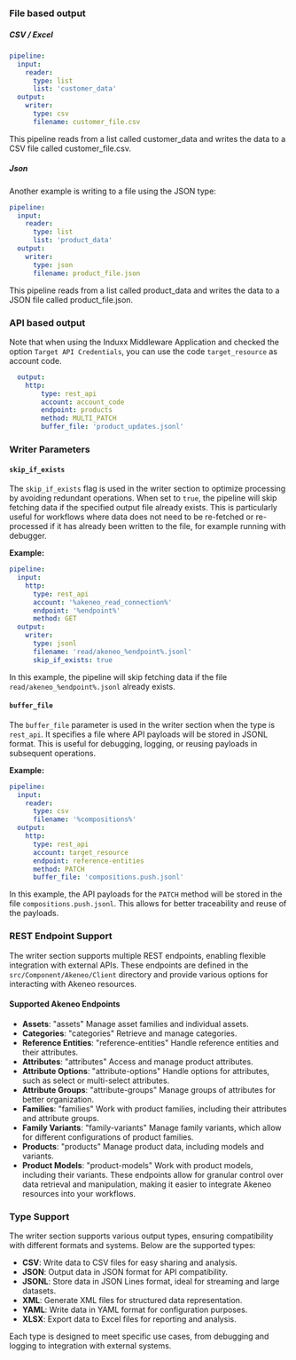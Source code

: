 ### File based output

##### CSV / Excel

```yaml
pipeline:
  input:
    reader:
      type: list
      list: 'customer_data'
  output:
    writer:
      type: csv
      filename: customer_file.csv
```
This pipeline reads from a list called customer_data and writes the data to a CSV file called customer_file.csv.

##### Json

Another example is writing to a file using the JSON type:

```yaml
pipeline:
  input:
    reader:
      type: list
      list: 'product_data'
  output:
    writer:
      type: json
      filename: product_file.json
```
This pipeline reads from a list called product_data and writes the data to a JSON file called product_file.json.

### API based output

Note that when using the Induxx Middleware Application and checked the option `Target API Credentials`, you can use the code `target_resource` as account code.

```yaml
  output:
    http:
        type: rest_api
        account: account_code
        endpoint: products
        method: MULTI_PATCH
        buffer_file: 'product_updates.jsonl'
```

### Writer Parameters

#### `skip_if_exists`
The `skip_if_exists` flag is used in the writer section to optimize processing by avoiding redundant operations. 
When set to `true`, the pipeline will skip fetching data if the specified output file already exists. 
This is particularly useful for workflows where data does not need to be re-fetched or re-processed if it has already been written to the file, for example running with debugger.

**Example:**
```yaml
pipeline:
  input:
    http:
      type: rest_api
      account: '%akeneo_read_connection%'
      endpoint: '%endpoint%'
      method: GET
  output:
    writer:
      type: jsonl
      filename: 'read/akeneo_%endpoint%.jsonl'
      skip_if_exists: true
```

In this example, the pipeline will skip fetching data if the file `read/akeneo_%endpoint%.jsonl` already exists.

#### `buffer_file`
The `buffer_file` parameter is used in the writer section when the type is `rest_api`. It specifies a file where API payloads will be stored in JSONL format. This is useful for debugging, logging, or reusing payloads in subsequent operations.

**Example:**
```yaml
pipeline:
  input:
    reader:
      type: csv
      filename: '%compositions%'
  output:
    http:
      type: rest_api
      account: target_resource
      endpoint: reference-entities
      method: PATCH
      buffer_file: 'compositions.push.jsonl'
```

In this example, the API payloads for the `PATCH` method will be stored in the file `compositions.push.jsonl`. 
This allows for better traceability and reuse of the payloads.

### REST Endpoint Support

The writer section supports multiple REST endpoints, enabling flexible integration with external APIs. These endpoints are defined in the `src/Component/Akeneo/Client` directory and provide various options for interacting with Akeneo resources.

#### Supported Akeneo Endpoints
- **Assets**: "assets" Manage asset families and individual assets.
- **Categories**: "categories" Retrieve and manage categories.
- **Reference Entities**: "reference-entities" Handle reference entities and their attributes.
- **Attributes**: "attributes" Access and manage product attributes.
- **Attribute Options**: "attribute-options" Handle options for attributes, such as select or multi-select attributes.
- **Attribute Groups**: "attribute-groups" Manage groups of attributes for better organization.
- **Families**: "families" Work with product families, including their attributes and attribute groups.
- **Family Variants**: "family-variants" Manage family variants, which allow for different configurations of product families.
- **Products**: "products" Manage product data, including models and variants.
- **Product Models**: "product-models" Work with product models, including their variants.
These endpoints allow for granular control over data retrieval and manipulation, making it easier to integrate Akeneo resources into your workflows.

### Type Support

The writer section supports various output types, ensuring compatibility with different formats and systems. Below are the supported types:

- **CSV**: Write data to CSV files for easy sharing and analysis.
- **JSON**: Output data in JSON format for API compatibility.
- **JSONL**: Store data in JSON Lines format, ideal for streaming and large datasets.
- **XML**: Generate XML files for structured data representation.
- **YAML**: Write data in YAML format for configuration purposes.
- **XLSX**: Export data to Excel files for reporting and analysis.

Each type is designed to meet specific use cases, from debugging and logging to integration with external systems.

